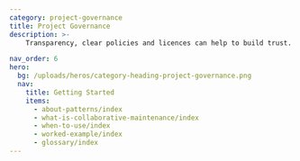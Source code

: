 ```yaml
---
category: project-governance
title: Project Governance
description: >-
    Transparency, clear policies and licences can help to build trust. What approaches to governance can support collaborative maintenance?

nav_order: 6
hero:
  bg: /uploads/heros/category-heading-project-governance.png
  nav:
    title: Getting Started
    items:
      - about-patterns/index
      - what-is-collaborative-maintenance/index
      - when-to-use/index
      - worked-example/index      
      - glossary/index 
---
```

